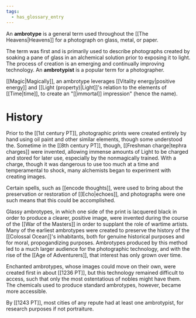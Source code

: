 ```yaml
---
tags:
  - has_glossary_entry
---
```



An **ambrotype** is a general term used throughout the [[The Heavens|Heavens]] for a photograph on glass, metal, or paper. 

The term was first and is primarily used to describe photographs created by soaking a pane of glass in an alchemical solution prior to exposing it to light. The process of creation is an emerging and continually improving technology. An **ambrotypist** is a popular term for a photographer.

[[Magic|Magically]], an ambrotype leverages [[Vitality energy|positive energy]] and [[Light (property)|Light]]'s relation to the elements of [[Time|time]], to create an "[[immortal]] impression" (hence the name).

# History
Prior to the [[1st century PT]], photographic prints were created entirely by hand using oil paint and other similar elements, though some understood the. Sometime in the [[8th century PT]], though, [[Freshman charge|tephra charges]] were invented, allowing immense amounts of Light to be charged and stored for later use, especially by the nonmagically trained. With a charge, though it was dangerous to use too much at a time and temperamental to shock, many alchemists began to experiment with creating images.

Certain spells, such as [[encode thoughts]], were used to bring about the preservation or restoration of [[Echo|echoes]], and photographs were one such means that this could be accomplished.

Glassy ambrotypes, in which one side of the print is lacquered black in order to produce a clearer, positive image, were invented during the course of the [[War of the Masters]] in order to supplant the role of wartime artists. Many of the earliest ambrotypes were created to preserve the history of the [[Colossal Ocean]]'s inhabitants, both for genuine historical purposes and for moral, propogandizing purposes. Ambrotypes produced by this method led to a much larger audience for the photographic technology, and with the rise of the [[Age of Adventurers]], that interest has only grown over time.

Enchanted ambrotypes, whose images could move on their own, were created first in about [[1236 PT]], but this technology remained difficult to access, such that only the most ostentatious of nobles might have them. The chemicals used to produce standard ambrotypes, however, became more accessible. 

By [[1243 PT]], most cities of any repute had at least one ambrotypist, for research purposes if not portraiture.